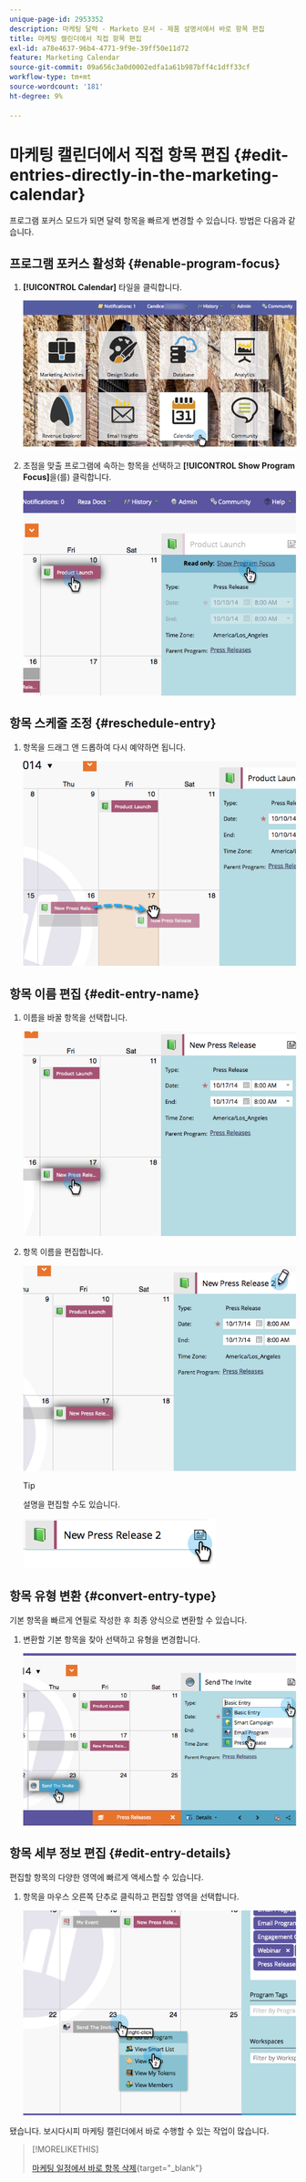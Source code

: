 ```yaml
---
unique-page-id: 2953352
description: 마케팅 달력 - Marketo 문서 - 제품 설명서에서 바로 항목 편집
title: 마케팅 캘린더에서 직접 항목 편집
exl-id: a78e4637-96b4-4771-9f9e-39ff50e11d72
feature: Marketing Calendar
source-git-commit: 09a656c3a0d0002edfa1a61b987bff4c1dff33cf
workflow-type: tm+mt
source-wordcount: '181'
ht-degree: 9%

---
```


# 마케팅 캘린더에서 직접 항목 편집 {#edit-entries-directly-in-the-marketing-calendar}

프로그램 포커스 모드가 되면 달력 항목을 빠르게 변경할 수 있습니다. 방법은 다음과 같습니다.

## 프로그램 포커스 활성화 {#enable-program-focus}

1. **[!UICONTROL Calendar]** 타일을 클릭합니다.

   ![](assets/2017-05-10-15-30-47-3.png)

1. 초점을 맞출 프로그램에 속하는 항목을 선택하고 **[!UICONTROL Show Program Focus]**&#x200B;을(를) 클릭합니다.

   ![](assets/image2014-10-20-13-3a16-3a7.png)

## 항목 스케줄 조정 {#reschedule-entry}

1. 항목을 드래그 앤 드롭하여 다시 예약하면 됩니다.

   ![](assets/image2014-10-20-13-3a16-3a18.png)

## 항목 이름 편집 {#edit-entry-name}

1. 이름을 바꿀 항목을 선택합니다.

   ![](assets/image2014-10-20-13-3a16-3a31.png)

1. 항목 이름을 편집합니다.

   ![](assets/image2014-10-20-13-3a16-3a42.png)

   >[!TIP]
   >
   >설명을 편집할 수도 있습니다.
   >
   >![](assets/image2014-10-20-13-3a16-3a56.png)

## 항목 유형 변환 {#convert-entry-type}

기본 항목을 빠르게 연필로 작성한 후 최종 양식으로 변환할 수 있습니다.

1. 변환할 기본 항목을 찾아 선택하고 유형을 변경합니다.

   ![](assets/image2014-10-20-13-3a18-3a38.png)

## 항목 세부 정보 편집 {#edit-entry-details}

편집할 항목의 다양한 영역에 빠르게 액세스할 수 있습니다.

1. 항목을 마우스 오른쪽 단추로 클릭하고 편집할 영역을 선택합니다.

   ![](assets/image2014-10-20-13-3a18-3a48.png)

됐습니다. 보시다시피 마케팅 캘린더에서 바로 수행할 수 있는 작업이 많습니다.

>[!MORELIKETHIS]
>
>[마케팅 일정에서 바로 항목 삭제](/help/marketo/product-docs/core-marketo-concepts/marketing-calendar/working-with-the-calendar/delete-entries-directly-in-the-marketing-calendar.md){target="_blank"}
